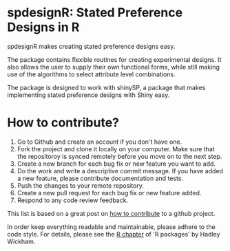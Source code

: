 # spdesignR: Stated Preference Designs in R

spdesignR makes creating stated preference designs easy. 

The package contains flexible routines for creating experimental designs. It also allows the user to supply their own functional forms, while still making use of the algorithms to select attribute level combinations. 

The package is designed to work with shinySP, a package that makes implementing stated preference designs with Shiny easy. 

# How to contribute?
1. Go to Github and create an account if you don't have one.
2. Fork the project and clone it locally on your computer. Make sure that the repositoroy is synced remotely before you move on to the next step.
3. Create a new branch for each bug fix or new feature you want to add.
4. Do the work and write a descriptive commit message. If you have added a new feature, please contribute documentation and tests. 
5. Push the changes to your remote repository.
6. Create a new pull request for each bug fix or new feature added.
7. Respond to any code review feedback.


This list is based on a great post on [how to contribute](https://akrabat.com/the-beginners-guide-to-contributing-to-a-github-project/) to a github project. 

In order keep everything readable and maintainable, please adhere to the code style. For details, please see the [R chapter](http://r-pkgs.had.co.nz/r.html) of 'R packages' by Hadley Wickham.
